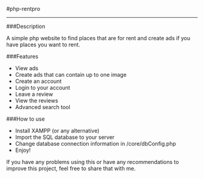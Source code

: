 #php-rentpro
- - - -
###Description

A simple php website to find places that are for rent and create ads if you have places you want to rent.

###Features

- View ads
- Create ads that can contain up to one image
- Create an account
- Login to your account
- Leave a review
- View the reviews
- Advanced search tool

###How to use

- Install XAMPP (or any alternative)
- Import the SQL database to your server
- Change database connection information in /core/dbConfig.php
- Enjoy!

If you have any problems using this or have any recommendations to improve this project, feel free to share that with me.
